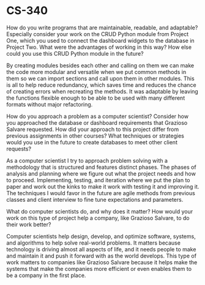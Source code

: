 # CS-340
How do you write programs that are maintainable, readable, and adaptable? Especially consider your work on the CRUD Python module from Project One, which you used to connect the dashboard widgets to the database in Project Two. What were the advantages of working in this way? How else could you use this CRUD Python module in the future?

By creating modules besides each other and calling on them we can make the code more modular and versatile when we put common methods in them so we can import sections and call upon them in other modules. This is all to help reduce redundancy, which saves time and reduces the chance of creating errors when recreating the methods. It was adaptable by leaving the functions flexible enough to be able to be used with many different formats without major refactoring.

How do you approach a problem as a computer scientist? Consider how you approached the database or dashboard requirements that Grazioso Salvare requested. How did your approach to this project differ from previous assignments in other courses? What techniques or strategies would you use in the future to create databases to meet other client requests?

As a computer scientist I try to approach problem solving with a methodology that is structured and features distinct phases. The phases of analysis and planning where we figure out what the project needs and how to proceed. Implementing, testing, and iteration where we put the plan to paper and work out the kinks to make it work with testing it and improving it. The techniques I would favor in the future are agile methods from previous classes and client interview to fine tune expectations and parameters.

What do computer scientists do, and why does it matter? How would your work on this type of project help a company, like Grazioso Salvare, to do their work better?

Computer scientists help design, develop, and optimize software, systems, and algorithms to help solve real-world problems. It matters because technology is driving almost all aspects of life, and it needs people to make and maintain it and push it forward with as the world develops. This type of work matters to companies like Grazioso Salvare because it helps make the systems that make the companies more efficient or even enables them to be a company in the first place.
